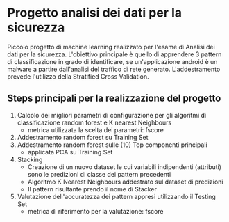 # Progetto analisi dei dati per la sicurezza
Piccolo progetto di machine learning realizzato per l'esame di Analisi dei dati per la sicurezza.
L'obiettivo principale è quello di apprendere 3 pattern di classificazione in grado di identificare, se un'applicazione android è un malware a partire dall'analisi del traffico di rete generato. L'addestramento prevede l'utilizzo della Stratified Cross Validation.

## Steps principali per la realizzazione del progetto
1. Calcolo dei migliori parametri di configurazione per gli algoritmi di classificazione random forest e K nearest Neighbours 
   - metrica utilizzata la scelta dei parametri: fscore
2. Addestramento random forest su Training Set
3. Addestramento random forest sulle (10) Top componenti principali
   - applicata PCA su Training Set
4. Stacking
   - Creazione di un nuovo dataset le cui variabili indipendenti (attributi) sono le predizioni di classe dei pattern precedenti
   - Algoritmo K Nearest Neighbours addestrato sul dataset di predizioni
   - Il pattern risultante prendo il nome di Stacker
5. Valutazione dell'accuratezza dei pattern appresi utilizzando il Testing Set
   - metrica di riferimento per la valutazione: fscore
